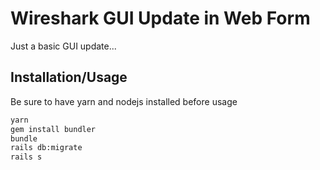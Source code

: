# Wireshark GUI Update in Web Form

Just a basic GUI update...

## Installation/Usage
Be sure to have yarn and nodejs installed before usage

```bash
yarn
gem install bundler
bundle
rails db:migrate
rails s
```
